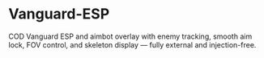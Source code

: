 # Vanguard-ESP
COD Vanguard ESP and aimbot overlay with enemy tracking, smooth aim lock, FOV control, and skeleton display — fully external and injection-free.
